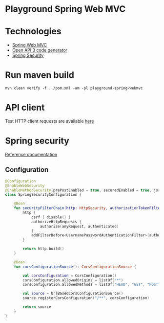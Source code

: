 # Playground Spring Web MVC

# Technologies

- [Spring Web MVC](README/spring-webmvc.md)
- [Open API 3 code generator](README/oas3-generation.md)
- [Spring Security](https://docs.spring.io/spring-security/reference/servlet/configuration/java.html)
# Run maven build

```shell
mvn clean verify -f ../pom.xml -am -pl playground-spring-webmvc
```

# API client

Test HTTP client requests are available [here](./playground-spring-webmvc.http)

# Spring security

[Reference documentation](https://docs.spring.io/spring-security/reference/servlet/configuration/kotlin.html)

## Configuration

```kotlin
@Configuration
@EnableWebSecurity
@EnableMethodSecurity(prePostEnabled = true, securedEnabled = true, jsr250Enabled = true)
class SpringSecurityConfiguration {

    @Bean
    fun securityFilterChain(http: HttpSecurity, authorizationTokenFilter: AuthorizationTokenFilter): SecurityFilterChain {
        http {
            csrf { disable() }
            authorizeHttpRequests {
                authorize(anyRequest, authenticated)
            }
            addFilterBefore<UsernamePasswordAuthenticationFilter>(authorizationTokenFilter)
        }

        return http.build()
    }

    @Bean
    fun corsConfigurationSource(): CorsConfigurationSource {

        val corsConfiguration = CorsConfiguration()
        corsConfiguration.allowedOrigins = listOf("*")
        corsConfiguration.allowedMethods = listOf("HEAD", "GET", "POST", "PUT", "DELETE", "PATCH")

        val source = UrlBasedCorsConfigurationSource()
        source.registerCorsConfiguration("/**", corsConfiguration)

        return source
    }
}
```
